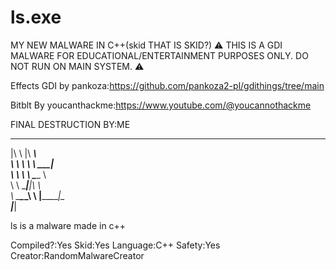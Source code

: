 # ls.exe
MY NEW MALWARE IN C++(skid THAT IS SKID?)
⚠️ THIS IS A GDI MALWARE FOR EDUCATIONAL/ENTERTAINMENT PURPOSES ONLY. DO NOT RUN ON MAIN SYSTEM. ⚠️

Effects GDI by pankoza:https://github.com/pankoza2-pl/gdithings/tree/main

Bitblt By youcanthackme:https://www.youtube.com/@youcannothackme

FINAL DESTRUCTION BY:ME

 ___       ________      
|\  \     |\   ____\     
\ \  \    \ \  \___|_    
 \ \  \    \ \_____  \   
  \ \  \____\|____|\  \  
   \ \_______\____\_\  \ 
    \|_______|\_________\
             \|_________|

ls is a malware made in c++

Compiled?:Yes
Skid:Yes
Language:C++
Safety:Yes
Creator:RandomMalwareCreator
